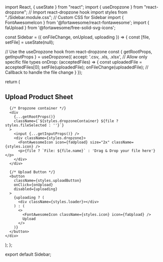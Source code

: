 import React, { useState } from "react";
import { useDropzone } from "react-dropzone"; // Import react-dropzone hook
import styles from "./Sidebar.module.css"; // Custom CSS for Sidebar
import { FontAwesomeIcon } from '@fortawesome/react-fontawesome';
import { faUpload } from '@fortawesome/free-solid-svg-icons';

const Sidebar = ({ onFileChange, onUpload, uploading }) => {
  const [file, setFile] = useState(null);

  // Use the useDropzone hook from react-dropzone
  const { getRootProps, getInputProps } = useDropzone({
    accept: '.csv, .xls, .xlsx', // Allow only specific file types
    onDrop: (acceptedFiles) => {
      const uploadedFile = acceptedFiles[0];
      setFile(uploadedFile);
      onFileChange(uploadedFile); // Callback to handle the file change
    }
  });

  return (
    <div className={styles.sidebar}>
      <h2 className={styles.heading}>Upload Product Sheet</h2>
      
      {/* Dropzone container */}
      <div 
        {...getRootProps()}
        className={`${styles.dropzoneContainer} ${file ? styles.fileSelected : ''}`}
      >
        <input {...getInputProps()} />
        <div className={styles.dropzone}>
          <FontAwesomeIcon icon={faUpload} size="2x" className={styles.icon} />
          <p>{file ? `File: ${file.name}` : 'Drag & Drop your file here'}</p>
        </div>
      </div>

      {/* Upload Button */}
      <button
        className={styles.uploadButton}
        onClick={onUpload}
        disabled={uploading}
      >
        {uploading ? (
          <div className={styles.loader}></div>
        ) : (
          <>
            <FontAwesomeIcon className={styles.icon} icon={faUpload} />
            Upload
          </>
        )}
      </button>
    </div>
  );
};

export default Sidebar;
